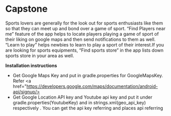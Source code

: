 # Capstone


Sports lovers are generally for the look out for sports enthusiasts like them so that they can meet up and bond over a game of sport. “Find Players near me” feature of the app helps to locate players playing a game of sport of their liking on google maps and then send notifications to them as well. “Learn to play” helps newbies to learn to play a sport of their interest.If you are looking for sports equipments, “Find sports store” in the app lists down sports store in your area as well.

**Installation instructions**

  * Get Google Maps Key and put in gradle.properties for GoogleMapsKey. Refer <a href="https://developers.google.com/maps/documentation/android-api/signup/></a>
  * Get Google Location API key and Youtube api key and put it under gradle.properties(YoutubeKey) and in strings.xml(geo_api_key) respectively . You can get the api key referring <a href="https://developers.google.com/youtube/android/player/register"></a> and places api referring <a href="https://developers.google.com/places/android-api/signup"/>
 

